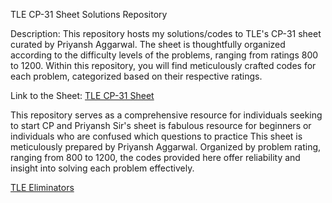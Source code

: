 TLE CP-31 Sheet Solutions Repository

Description: This repository hosts my solutions/codes to TLE's CP-31 sheet curated by Priyansh Aggarwal.
The sheet is thoughtfully organized according to the difficulty levels of the problems, ranging from ratings 800 to 1200.
Within this repository, you will find meticulously crafted codes for each problem, categorized based on their respective ratings.

Link to the Sheet: [TLE CP-31 Sheet](https://www.tle-eliminators.com/cp-sheet)

This repository serves as a comprehensive resource for individuals seeking to start CP and Priyansh Sir's sheet is fabulous resource for beginners or individuals who are confused which questions to practice
This sheet is  meticulously prepared by Priyansh Aggarwal. Organized by problem rating, ranging from 800 to 1200, the codes provided here offer reliability and insight into solving each problem effectively.


[TLE Eliminators](https://www.tle-eliminators.com)
